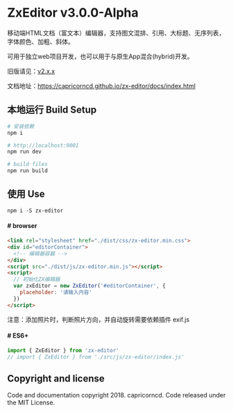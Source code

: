 # ZxEditor v3.0.0-Alpha

移动端HTML文档（富文本）编辑器，支持图文混排、引用、大标题、无序列表，字体颜色、加粗、斜体。

可用于独立web项目开发，也可以用于与原生App混合(hybrid)开发。

旧版请见：[v2.x.x](https://github.com/capricorncd/zx-editor/tree/v2.x.x)

文档地址：<a href="https://capricorncd.github.io/zx-editor/docs/index.html" target="_blank">https://capricorncd.github.io/zx-editor/docs/index.html</a>

## 本地运行 Build Setup

``` bash
# 安装依赖
npm i

# http://localhost:9001
npm run dev

# build files
npm run build
```

## 使用 Use

```
npm i -S zx-editor
```

#### # browser

```html
<link rel="stylesheet" href="./dist/css/zx-editor.min.css">
<div id="editorContainer">
  <!-- 编辑器容器 -->
</div>
<script src="./dist/js/zx-editor.min.js"></script>
<script>
  // 初始化ZX编辑器
  var zxEditor = new ZxEditor('#editorContainer', {
    placeholder: '请输入内容'
  })
</script>
```

注意：添加照片时，判断照片方向，并自动旋转需要依赖插件 exif.js

#### # ES6+

```javascript
import { ZxEditor } from 'zx-editor'
// import { ZxEditor } from './src/js/zx-editor/index.js'
```

## Copyright and license

Code and documentation copyright 2018. capricorncd. Code released under the MIT License.




